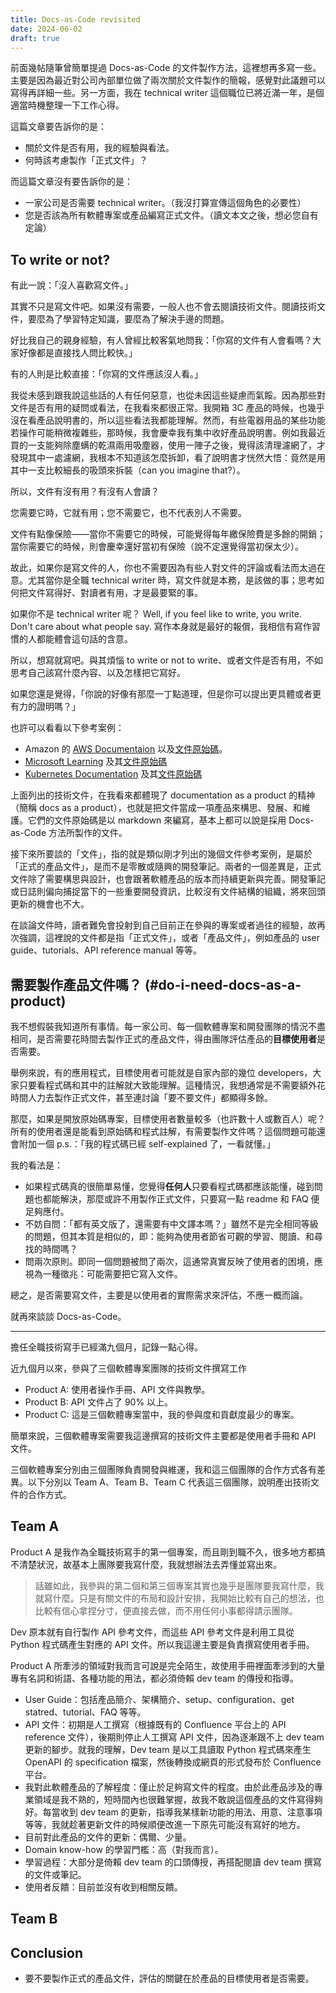 ```yaml
---
title: Docs-as-Code revisited
date: 2024-06-02
draft: true
---
```


前面幾帖隨筆曾簡單提過 Docs-as-Code 的文件製作方法，這裡想再多寫一些。主要是因為最近對公司內部單位做了兩次關於文件製作的簡報，感覺對此議題可以寫得再詳細一些。另一方面，我在 technical writer 這個職位已將近滿一年，是個適當時機整理一下工作心得。

這篇文章要告訴你的是：

- 關於文件是否有用，我的經驗與看法。
- 何時該考慮製作「正式文件」？

而這篇文章沒有要告訴你的是：

- 一家公司是否需要 technical writer。（我沒打算宣傳這個角色的必要性）
- 您是否該為所有軟體專案或產品編寫正式文件。（讀文本文之後，想必您自有定論）


## To write or not?

有此一說：「沒人喜歡寫文件。」

其實不只是寫文件吧。如果沒有需要，一般人也不會去閱讀技術文件。閱讀技術文件，要麼為了學習特定知識，要麼為了解決手邊的問題。

好比我自己的親身經驗，有人曾經比較客氣地問我：「你寫的文件有人會看嗎？大家好像都是直接找人問比較快。」

有的人則是比較直接：「你寫的文件應該沒人看。」

我從未感到跟我說這些話的人有任何惡意，也從未因這些疑慮而氣餒。因為那些對文件是否有用的疑問或看法，在我看來都很正常。我開箱 3C 產品的時候，也幾乎沒在看產品說明書的，所以這些看法我都能理解。然而，有些電器用品的某些功能若操作可能稍微複雜些，那時候，我會慶幸我有集中收好產品說明書。例如我最近買的一支能夠除塵螨的乾濕兩用吸塵器，使用一陣子之後，覺得該清理濾網了，才發現其中一處濾網，我根本不知道該怎麼拆卸，看了說明書才恍然大悟：竟然是用其中一支比較細長的吸頭來拆裝（can you imagine that?）。

所以，文件有沒有用？有沒有人會讀？

您需要它時，它就有用；您不需要它，也不代表別人不需要。

文件有點像保險——當你不需要它的時候，可能覺得每年繳保險費是多餘的開銷；當你需要它的時候，則會慶幸還好當初有保險（說不定還覺得當初保太少）。

故此，如果你是寫文件的人，你也不需要因為有些人對文件的評論或看法而太過在意。尤其當你是全職 technical writer 時，寫文件就是本務，是該做的事；思考如何把文件寫得好、對讀者有用，才是最要緊的事。

如果你不是 technical writer 呢？ Well, if you feel like to write, you write. Don't care about what people say. 寫作本身就是最好的報償，我相信有寫作習慣的人都能體會這句話的含意。

所以，想寫就寫吧。與其煩惱 to write or not to write、或者文件是否有用，不如思考自己該寫什麼內容、以及怎樣把它寫好。

如果您還是覺得，「你說的好像有那麼一丁點道理，但是你可以提出更具體或者更有力的證明嗎？」

也許可以看看以下參考案例：

- Amazon 的 [AWS Documentaion](https://docs.aws.amazon.com/) 以及[文件原始碼](https://github.com/awsdocs)。
- [Microsoft Learning](http://www.microsoft.com/learning) 及其[文件原始碼](https://github.com/MicrosoftLearning)
- [Kubernetes Documentation](https://kubernetes.io/docs/) 及其[文件原始碼](https://github.com/kubernetes/kubernetes)

上面列出的技術文件，在我看來都體現了 documentation as a product 的精神（簡稱 docs as a product），也就是把文件當成一項產品來構思、發展、和維護。它們的文件原始碼是以 markdown 來編寫，基本上都可以說是採用 Docs-as-Code 方法所製作的文件。

接下來所要談的「文件」，指的就是類似剛才列出的幾個文件參考案例，是屬於「正式的產品文件」，是而不是零散或隨興的開發筆記。兩者的一個差異是，正式文件除了需要構思與設計，也會跟著軟體產品的版本而持續更新與完善。開發筆記或日誌則偏向捕捉當下的一些重要開發資訊，比較沒有文件結構的組織，將來回頭更新的機會也不大。

在談論文件時，讀者難免會投射到自己目前正在參與的專案或者過往的經驗，故再次強調，這裡說的文件都是指「正式文件」，或者「產品文件」，例如產品的 user guide、tutorials、API reference manual 等等。

## 需要製作產品文件嗎？ (#do-i-need-docs-as-a-product)

我不想假裝我知道所有事情。每一家公司、每一個軟體專案和開發團隊的情況不盡相同，是否需要花時間去製作正式的產品文件，得由團隊評估產品的**目標使用者**是否需要。

舉例來說，有的應用程式，目標使用者可能就是自家內部的幾位 developers，大家只要看程式碼和其中的註解就大致能理解。這種情況，我想通常是不需要額外花時間人力去製作正式文件，甚至連討論「要不要文件」都顯得多餘。

那麼，如果是開放原始碼專案，目標使用者數量較多（也許數十人或數百人）呢？所有的使用者還是能看到原始碼和程式註解，有需要製作文件嗎？這個問題可能還會附加一個 p.s.：「我的程式碼已經 self-explained 了，一看就懂。」

我的看法是：

- 如果程式碼真的很簡單易懂，您覺得**任何人**只要看程式碼都應該能懂，碰到問題也都能解決，那麼或許不用製作正式文件，只要寫一點 readme 和 FAQ 便足夠應付。
- 不妨自問：「都有英文版了，還需要有中文譯本嗎？」雖然不是完全相同等級的問題，但其本質是相似的，即：能夠為使用者節省可觀的學習、閱讀、和尋找的時間嗎？
- 問兩次原則。即同一個問題被問了兩次，這通常真實反映了使用者的困境，應視為一種徵兆：可能需要把它寫入文件。

總之，是否需要寫文件，主要是以使用者的實際需求來評估，不應一概而論。

就再來談談 Docs-as-Code。

---

擔任全職技術寫手已經滿九個月，記錄一點心得。

近九個月以來，參與了三個軟體專案團隊的技術文件撰寫工作

- Product A: 使用者操作手冊、API 文件與教學。
- Product B: API 文件占了 90% 以上。
- Product C: 這是三個軟體專案當中，我的參與度和貢獻度最少的專案。

簡單來說，三個軟體專案需要我這邊撰寫的技術文件主要都是使用者手冊和 API 文件。

三個軟體專案分別由三個團隊負責開發與維運，我和這三個團隊的合作方式各有差異。以下分別以 Team A、Team B、Team C 代表這三個團隊，說明產出技術文件的合作方式。

## Team A

Product A 是我作為全職技術寫手的第一個專案，而且剛到職不久，很多地方都搞不清楚狀況，故基本上團隊要我寫什麼，我就想辦法去弄懂並寫出來。

> 話雖如此，我參與的第二個和第三個專案其實也幾乎是團隊要我寫什麼，我就寫什麼。只是有關文件的布局和設計安排，我開始比較有自己的想法，也比較有信心拿捏分寸，便直接去做，而不用任何小事都得請示團隊。

Dev 原本就有自行製作 API 參考文件，而這些 API 參考文件是利用工具從 Python 程式碼產生對應的 API 文件。所以我這邊主要是負責撰寫使用者手冊。

Product A 所牽涉的領域對我而言可說是完全陌生，故使用手冊裡面牽涉到的大量專有名詞和術語、各種功能的用法，都必須倚賴 dev team 的傳授和指導。

- User Guide：包括產品簡介、架構簡介、setup、configuration、get statred、tutorial、FAQ 等等。
- API 文件：初期是人工撰寫（根據既有的 Confluence 平台上的 API reference 文件），後期則停止人工撰寫 API 文件，因為逐漸跟不上 dev team 更新的腳步。就我的理解，Dev team 是以工具讀取 Python 程式碼來產生 OpenAPI 的 specification 檔案，然後轉換成網頁的形式發布於 Confluence 平台。
- 我對此軟體產品的了解程度：僅止於足夠寫文件的程度。由於此產品涉及的專業領域是我不熟的，短時間內也很難掌握，故我不敢說這個產品的文件寫得夠好。每當收到 dev team 的更新，指導我某樣新功能的用法、用意、注意事項等等，我就趁著更新文件的時候順便改進一下原先可能沒有寫好的地方。
- 目前對此產品的文件的更新：偶爾、少量。
- Domain know-how 的學習門檻：高（對我而言）。
- 學習過程：大部分是倚賴 dev team 的口頭傳授，再搭配閱讀 dev team 撰寫的文件或筆記。
- 使用者反饋：目前並沒有收到相關反饋。

## Team B

## Conclusion

- 要不要製作正式的產品文件，評估的關鍵在於產品的目標使用者是否需要。
 